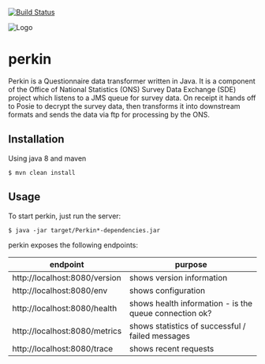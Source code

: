 [![Build Status](https://travis-ci.org/ONSdigital/perkin.svg?branch=master)](https://travis-ci.org/ONSdigital/perkin)

![Logo](http://www.80snostalgia.com/files/fluperkins.jpg)

# perkin
Perkin is a Questionnaire data transformer written in Java. It is a component of the Office of National Statistics (ONS) Survey Data Exchange (SDE) project which listens to a JMS queue for survey data.
On receipt it hands off to Posie to decrypt the survey data, then transforms it into downstream formats and sends the data via ftp for processing by the ONS.

## Installation

Using java 8 and maven

    $ mvn clean install

## Usage

To start perkin, just run the server:

    $ java -jar target/Perkin*-dependencies.jar

perkin exposes the following endpoints:

| endpoint                      | purpose                                                |
|-------------------------------|--------------------------------------------------------|
| http://localhost:8080/version | shows version information                              |
| http://localhost:8080/env     | shows configuration                                    |
| http://localhost:8080/health  | shows health information - is the queue connection ok? |
| http://localhost:8080/metrics | shows statistics of successful / failed messages       |
| http://localhost:8080/trace   | shows recent requests                                  |

